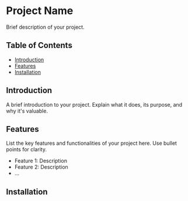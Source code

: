 # Project Name

Brief description of your project.

## Table of Contents

- [Introduction](#introduction)
- [Features](#features)
- [Installation](#installation)

## Introduction

A brief introduction to your project. Explain what it does, its purpose, and why it's valuable.

## Features

List the key features and functionalities of your project here. Use bullet points for clarity.

- Feature 1: Description
- Feature 2: Description
- ...

## Installation



